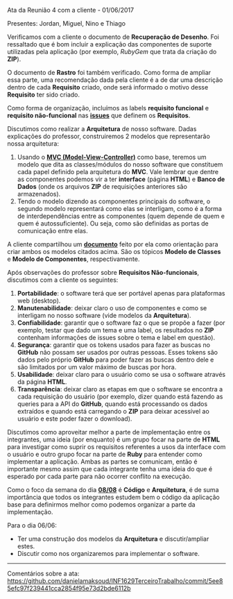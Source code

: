 Ata da Reunião 4 com a cliente -  01/06/2017

Presentes: Jordan, Miguel, Nino e Thiago

Verificamos com a cliente o documento de **Recuperação de Desenho**. Foi ressaltado que é bom incluir a explicação das componentes de suporte utilizadas pela aplicação (por exemplo, *RubyGem* que trata da criação do **ZIP**).

O documento de **Rastro** foi também verificado. Como forma de ampliar essa parte, uma recomendação dada pela cliente é a de dar uma descrição dentro de cada **Requisito** criado, onde será informado o motivo desse **Requisito** ter sido criado.

Como forma de organização, incluímos as labels **requisito funcional** e **requisito não-funcional** nas **[issues](https://github.com/danielamaksoud/INF1629TerceiroTrabalho/issues)** que definem os **Requisitos**.

Discutimos como realizar a **Arquitetura** de nosso software. Dadas explicações do professor, construiremos 2 modelos que representarão nossa arquitetura:
1. Usando o **[MVC (Model-View-Controller)](https://en.wikipedia.org/wiki/Model%E2%80%93view%E2%80%93controller)** como base, teremos um modelo que dita as classes/módulos do nosso software que constituem cada papel definido pela arquitetura do **MVC**. Vale lembrar que dentre as componentes podemos vir a ter **interface** (página **HTML**) e **Banco de Dados** (onde os arquivos **ZIP** de requisições anteriores são armazenados).
2. Tendo o modelo dizendo as componentes principais do software, o segundo modelo representará como elas se interligam, como é a forma de interdependências entre as componentes (quem depende de quem e quem é autossuficiente). Ou seja, como são definidas as portas de comunicação entre elas.

A cliente compartilhou um **[documento](https://docs.google.com/document/d/1f0pUko8-0ga6jRZYrRqhnpfLQLFD2dPeub4eQ9E5g-c/pub)** feito por ela como orientação para criar ambos os modelos citados acima. São os tópicos **Modelo de Classes** e **Modelo de Componentes**, respectivamente.

Após observações do professor sobre **Requisitos Não-funcionais**, discutimos com a cliente os seguintes:
1. **Portabilidade**: o software terá que ser portável apenas para plataformas web (desktop).
2. **Manutenabilidade**: deixar claro o uso de componentes e como se interligam no nosso software (vide modelos da **Arquitetura**).
3. **Confiabilidade**: garantir que o software faz o que se propõe a fazer (por exemplo, testar que dado um tema e uma label, os resultados no **ZIP** contenham informações de issues sobre o tema e label em questão).
4. **Segurança**: garantir que os tokens usados para fazer as buscas no **GitHub** não possam ser usados por outras pessoas. Esses tokens são dados pelo próprio **GitHub** para poder fazer as buscas dentro dele e são limitados por um valor máximo de buscas por hora.
5. **Usabilidade**: deixar claro para o usuário como se usa o software através da página **HTML**.
6. **Transparência**: deixar claro as etapas em que o software se encontra a cada requisição do usuário (por exemplo, dizer quando está fazendo as queries para a API do **GitHub**, quando está processando os dados extraídos e quando está carregando o **ZIP** para deixar acessível ao usuário e este poder fazer o download).

Discutimos como aproveitar melhor a parte de implementação entre os integrantes, uma ideia (por enquanto) é um grupo focar na parte de **HTML** para investigar como suprir os requisitos referentes a usos da interface com o usuário e outro grupo focar na parte de **Ruby** para entender como implementar a aplicação. Ambas as partes se comunicam, então é importante mesmo assim que cada integrante tenha uma ideia do que é esperado por cada parte para não ocorrer conflito na execução.

Como o foco da semana do dia **[08/08](https://pes2006.wordpress.com/calendario-2/)** é **Código** e **Arquitetura**, é de suma importância que todos os integrantes estudem bem o código da aplicação base para definirmos melhor como podemos organizar a parte da implementação.

Para o dia 06/06:
- Ter uma construção dos modelos da **Arquitetura** e discutir/ampliar estes.
- Discutir como nos organizaremos para implementar o software.

***

Comentários sobre a ata:  
https://github.com/danielamaksoud/INF1629TerceiroTrabalho/commit/5ee85efc97f239441cca2854f95e73d2bde6112b
